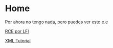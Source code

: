 # Home

Por ahora no tengo nada, pero puedes ver esto e.e

[RCE por LFI](http://desdes.xyz/rce-phpinfo/)

[XML Tutorial](http://desdes.xyz/xml-tutorial/)

